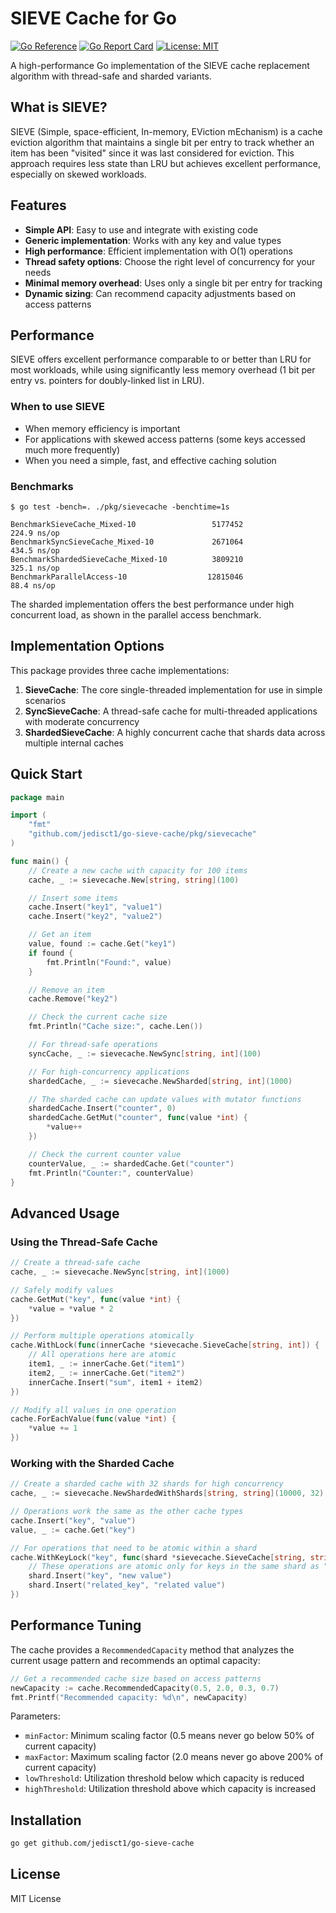 # SIEVE Cache for Go

[![Go Reference](https://pkg.go.dev/badge/github.com/jedisct1/go-sieve-cache.svg)](https://pkg.go.dev/github.com/jedisct1/go-sieve-cache)
[![Go Report Card](https://goreportcard.com/badge/github.com/jedisct1/go-sieve-cache)](https://goreportcard.com/report/github.com/jedisct1/go-sieve-cache)
[![License: MIT](https://img.shields.io/badge/License-MIT-yellow.svg)](https://opensource.org/licenses/MIT)

A high-performance Go implementation of the SIEVE cache replacement algorithm with thread-safe and sharded variants.

## What is SIEVE?

SIEVE (Simple, space-efficient, In-memory, EViction mEchanism) is a cache eviction algorithm that maintains a single bit per entry to track whether an item has been "visited" since it was last considered for eviction. This approach requires less state than LRU but achieves excellent performance, especially on skewed workloads.

## Features

- **Simple API**: Easy to use and integrate with existing code
- **Generic implementation**: Works with any key and value types
- **High performance**: Efficient implementation with O(1) operations
- **Thread safety options**: Choose the right level of concurrency for your needs
- **Minimal memory overhead**: Uses only a single bit per entry for tracking
- **Dynamic sizing**: Can recommend capacity adjustments based on access patterns

## Performance

SIEVE offers excellent performance comparable to or better than LRU for most workloads, while using significantly less memory overhead (1 bit per entry vs. pointers for doubly-linked list in LRU).

### When to use SIEVE

- When memory efficiency is important
- For applications with skewed access patterns (some keys accessed much more frequently)
- When you need a simple, fast, and effective caching solution

### Benchmarks

```
$ go test -bench=. ./pkg/sievecache -benchtime=1s

BenchmarkSieveCache_Mixed-10                 5177452               224.9 ns/op
BenchmarkSyncSieveCache_Mixed-10             2671064               434.5 ns/op
BenchmarkShardedSieveCache_Mixed-10          3809210               325.1 ns/op
BenchmarkParallelAccess-10                  12815046                88.4 ns/op
```

The sharded implementation offers the best performance under high concurrent load, as shown in the parallel access benchmark.

## Implementation Options

This package provides three cache implementations:

1. **SieveCache**: The core single-threaded implementation for use in simple scenarios
2. **SyncSieveCache**: A thread-safe cache for multi-threaded applications with moderate concurrency
3. **ShardedSieveCache**: A highly concurrent cache that shards data across multiple internal caches

## Quick Start

```go
package main

import (
    "fmt"
    "github.com/jedisct1/go-sieve-cache/pkg/sievecache"
)

func main() {
    // Create a new cache with capacity for 100 items
    cache, _ := sievecache.New[string, string](100)

    // Insert some items
    cache.Insert("key1", "value1")
    cache.Insert("key2", "value2")

    // Get an item
    value, found := cache.Get("key1")
    if found {
        fmt.Println("Found:", value)
    }

    // Remove an item
    cache.Remove("key2")

    // Check the current cache size
    fmt.Println("Cache size:", cache.Len())

    // For thread-safe operations
    syncCache, _ := sievecache.NewSync[string, int](100)

    // For high-concurrency applications
    shardedCache, _ := sievecache.NewSharded[string, int](1000)

    // The sharded cache can update values with mutator functions
    shardedCache.Insert("counter", 0)
    shardedCache.GetMut("counter", func(value *int) {
        *value++
    })

    // Check the current counter value
    counterValue, _ := shardedCache.Get("counter")
    fmt.Println("Counter:", counterValue)
}
```

## Advanced Usage

### Using the Thread-Safe Cache

```go
// Create a thread-safe cache
cache, _ := sievecache.NewSync[string, int](1000)

// Safely modify values
cache.GetMut("key", func(value *int) {
    *value = *value * 2
})

// Perform multiple operations atomically
cache.WithLock(func(innerCache *sievecache.SieveCache[string, int]) {
    // All operations here are atomic
    item1, _ := innerCache.Get("item1")
    item2, _ := innerCache.Get("item2")
    innerCache.Insert("sum", item1 + item2)
})

// Modify all values in one operation
cache.ForEachValue(func(value *int) {
    *value += 1
})
```

### Working with the Sharded Cache

```go
// Create a sharded cache with 32 shards for high concurrency
cache, _ := sievecache.NewShardedWithShards[string, string](10000, 32)

// Operations work the same as the other cache types
cache.Insert("key", "value")
value, _ := cache.Get("key")

// For operations that need to be atomic within a shard
cache.WithKeyLock("key", func(shard *sievecache.SieveCache[string, string]) {
    // These operations are atomic only for keys in the same shard as "key"
    shard.Insert("key", "new value")
    shard.Insert("related_key", "related value")
})
```

## Performance Tuning

The cache provides a `RecommendedCapacity` method that analyzes the current usage pattern and recommends an optimal capacity:

```go
// Get a recommended cache size based on access patterns
newCapacity := cache.RecommendedCapacity(0.5, 2.0, 0.3, 0.7)
fmt.Printf("Recommended capacity: %d\n", newCapacity)
```

Parameters:
- `minFactor`: Minimum scaling factor (0.5 means never go below 50% of current capacity)
- `maxFactor`: Maximum scaling factor (2.0 means never go above 200% of current capacity)
- `lowThreshold`: Utilization threshold below which capacity is reduced
- `highThreshold`: Utilization threshold above which capacity is increased

## Installation

```sh
go get github.com/jedisct1/go-sieve-cache
```

## License

MIT License
